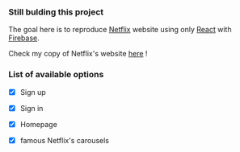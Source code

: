 ### Still bulding this project

The goal here is to reproduce [Netflix](https://www.netflix.com/) website using only [React](https://react.dev/) with [Firebase](https://firebase.google.com/).

Check my copy of Netflix's website [here](https://netblix-5ba89.web.app) !

### List of available options
- [X] Sign up
- [X] Sign in
- [X] Homepage
- [X] famous Netflix's carousels


